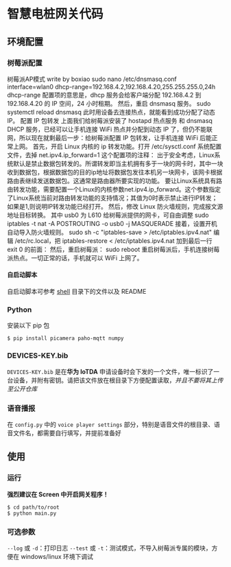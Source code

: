 # 智慧电桩网关代码

## 环境配置

### 树莓派配置

<!-- TODO -->
树莓派AP模式
write by boxiao
sudo nano /etc/dnsmasq.conf
interface=wlan0
dhcp-range=192.168.4.2,192.168.4.20,255.255.255.0,24h
dhcp-range 配置项的意思是，dhcp 服务会给客户端分配 192.168.4.2 到 192.168.4.20 的 IP 空间，24 小时租期。
然后，重启 dnsmasq 服务。
sudo systemctl reload dnsmasq
此时用设备去连接热点，就能看到成功分配了动态 IP。
配置 IP 包转发
上面我们给树莓派安装了 hostapd 热点服务 和 dnsmasq DHCP 服务，已经可以让手机连接 WiFi 热点并分配到动态 IP 了，但仍不能联网，所以现在就剩最后一步：给树莓派配置 IP 包转发，让手机连接 WiFi 后能正常上网。
首先，开启 Linux 内核的 ip 转发功能。打开 /etc/sysctl.conf 系统配置文件，去掉 net.ipv4.ip_forward=1 这个配置项的注释：
出于安全考虑，Linux系统默认是禁止数据包转发的。所谓转发即当主机拥有多于一块的网卡时，其中一块收到数据包，根据数据包的目的ip地址将数据包发往本机另一块网卡，该网卡根据路由表继续发送数据包。这通常是路由器所要实现的功能。
要让Linux系统具有路由转发功能，需要配置一个Linux的内核参数net.ipv4.ip_forward。这个参数指定了Linux系统当前对路由转发功能的支持情况；其值为0时表示禁止进行IP转发；如果是1,则说明IP转发功能已经打开。
然后，修改 Linux 防火墙规则，完成报文源地址目标转换。
其中 usb0 为 L610 给树莓派提供的网卡，可自由调整
sudo iptables -t nat -A  POSTROUTING -o usb0 -j MASQUERADE
接着，设置开机自动导入防火墙规则。
sudo sh -c "iptables-save > /etc/iptables.ipv4.nat"
编辑 /etc/rc.local，把 iptables-restore < /etc/iptables.ipv4.nat 加到最后一行 exit 0 的前面：
然后，重启树莓派：
sudo reboot
重启树莓派后，手机连接树莓派热点。一切正常的话，手机就可以 WiFi 上网了。
#### 自启动脚本

自启动脚本可参考 [shell](./shell/) 目录下的文件以及 README

### Python

安装以下 pip 包

```shell
$ pip install picamera paho-mqtt numpy
```

### DEVICES-KEY.bib

`DEVICES-KEY.bib` 是在**华为 IoTDA** 申请设备时会下发的一个文件，唯一标识了一台设备，并附有密钥。请把该文件放在根目录下方便配置读取，*并且不要将其上传至公开仓库*

### 语音播报

在 `config.py` 中的 `voice player settings` 部分，特别是语音文件的根目录、语音文件名，都需要自行填写，并提前准备好

## 使用

### 运行

**强烈建议在 Screen 中开启网关程序！**

```shell
$ cd path/to/root
$ python main.py
```

### 可选参数

`--log` 或 `-d`：打印日志
`--test` 或 `-t`：测试模式，不导入树莓派专属的模块，方便在 windows/linux 环境下调试
